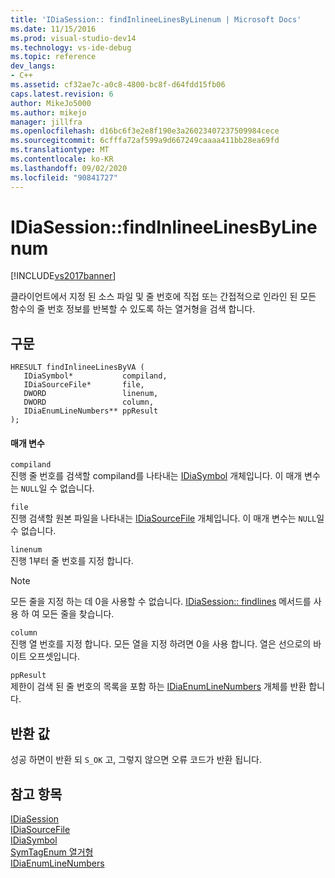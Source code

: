 ```yaml
---
title: 'IDiaSession:: findInlineeLinesByLinenum | Microsoft Docs'
ms.date: 11/15/2016
ms.prod: visual-studio-dev14
ms.technology: vs-ide-debug
ms.topic: reference
dev_langs:
- C++
ms.assetid: cf32ae7c-a0c8-4800-bc8f-d64fdd15fb06
caps.latest.revision: 6
author: MikeJo5000
ms.author: mikejo
manager: jillfra
ms.openlocfilehash: d16bc6f3e2e8f190e3a26023407237509984cece
ms.sourcegitcommit: 6cfffa72af599a9d667249caaaa411bb28ea69fd
ms.translationtype: MT
ms.contentlocale: ko-KR
ms.lasthandoff: 09/02/2020
ms.locfileid: "90841727"
---
```

# <a name="idiasessionfindinlineelinesbylinenum"></a>IDiaSession::findInlineeLinesByLinenum
[!INCLUDE[vs2017banner](../../includes/vs2017banner.md)]

클라이언트에서 지정 된 소스 파일 및 줄 번호에 직접 또는 간접적으로 인라인 된 모든 함수의 줄 번호 정보를 반복할 수 있도록 하는 열거형을 검색 합니다.  
  
## <a name="syntax"></a>구문  
  
```cpp#  
HRESULT findInlineeLinesByVA (   
   IDiaSymbol*           compiland,  
   IDiaSourceFile*       file,  
   DWORD                 linenum,  
   DWORD                 column,  
   IDiaEnumLineNumbers** ppResult  
);  
```  
  
#### <a name="parameters"></a>매개 변수  
 `compiland`  
 진행 줄 번호를 검색할 compiland를 나타내는 [IDiaSymbol](../../debugger/debug-interface-access/idiasymbol.md) 개체입니다. 이 매개 변수는 `NULL`일 수 없습니다.  
  
 `file`  
 진행 검색할 원본 파일을 나타내는 [IDiaSourceFile](../../debugger/debug-interface-access/idiasourcefile.md) 개체입니다. 이 매개 변수는 `NULL`일 수 없습니다.  
  
 `linenum`  
 진행 1부터 줄 번호를 지정 합니다.  
  
> [!NOTE]
> 모든 줄을 지정 하는 데 0을 사용할 수 없습니다. [IDiaSession:: findlines](../../debugger/debug-interface-access/idiasession-findlines.md) 메서드를 사용 하 여 모든 줄을 찾습니다.  
  
 `column`  
 진행 열 번호를 지정 합니다. 모든 열을 지정 하려면 0을 사용 합니다. 열은 선으로의 바이트 오프셋입니다.  
  
 `ppResult`  
 제한이 검색 된 줄 번호의 목록을 포함 하는 [IDiaEnumLineNumbers](../../debugger/debug-interface-access/idiaenumlinenumbers.md) 개체를 반환 합니다.  
  
## <a name="return-value"></a>반환 값  
 성공 하면이 반환 되 `S_OK` 고, 그렇지 않으면 오류 코드가 반환 됩니다.  
  
## <a name="see-also"></a>참고 항목  
 [IDiaSession](../../debugger/debug-interface-access/idiasession.md)   
 [IDiaSourceFile](../../debugger/debug-interface-access/idiasourcefile.md)   
 [IDiaSymbol](../../debugger/debug-interface-access/idiasymbol.md)   
 [SymTagEnum 열거형](../../debugger/debug-interface-access/symtagenum.md)   
 [IDiaEnumLineNumbers](../../debugger/debug-interface-access/idiaenumlinenumbers.md)
